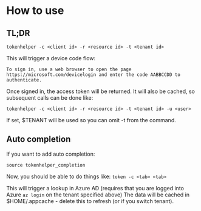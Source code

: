 # How to use

## TL;DR

`tokenhelper -c <client id> -r <resource id> -t <tenant id>`

This will trigger a device code flow:

`To sign in, use a web browser to open the page https://microsoft.com/devicelogin and enter the code AABBCCDD to authenticate.`

Once signed in, the access token will be returned.
It will also be cached, so subsequent calls can be done like:

`tokenhelper -c <client id> -r <resource id> -t <tenant id> -u <user>`

If set, $TENANT will be used so you can omit -t <tenant id> from the command.

## Auto completion
If you want to add auto completion:

`source tokenhelper_completion`

Now, you should be able to do things like:
`token -c <tab> <tab>` 

This will trigger a lookup in Azure AD (requires that you are logged into Azure `az login` on the tenant specified above)
The data will be cached in $HOME/.appcache - delete this to refresh (or if you switch tenant).
